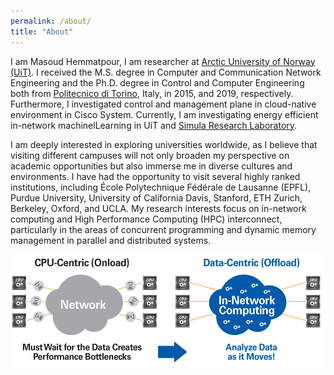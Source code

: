 ```yaml
---
permalink: /about/
title: "About"
---
```


I am Masoud Hemmatpour, I am researcher at [Arctic University of Norway (UiT)](https://en.uit.no/ansatte/person?p_document_id=809882). I received the M.S. degree in Computer and Communication Network Engineering and the Ph.D. degree in Control and Computer Engineering both from [Politecnico di Torino](https://www.polito.it/), Italy, in 2015, and 2019, respectively. Furthermore, I investigated control and management plane in cloud-native environment in Cisco System. Currently, I am investigating energy efficient in-network machinelLearning in UiT and [Simula Research Laboratory](https://www.simula.no/).

I am deeply interested in exploring universities worldwide, as I believe that visiting different campuses will not only broaden my perspective on academic opportunities but also immerse me in diverse cultures and environments. I have had the opportunity to visit several highly ranked institutions, including École Polytechnique Fédérale de Lausanne (EPFL), Purdue University, University of California Davis, Stanford, ETH Zurich, Berkeley, Oxford, and UCLA. My research interests focus on in-network computing and High Performance Computing (HPC) interconnect, particularly in the areas of concurrent programming and dynamic memory management in parallel and distributed systems. 

![In-network computing](/assets/images/inc.png)












